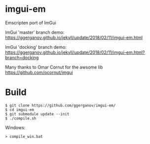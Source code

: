 # imgui-em
Emscripten port of ImGui

ImGui 'master' branch demo:  https://ggerganov.github.io/jekyll/update/2018/02/11/imgui-em.html

ImGui 'docking' branch demo: https://ggerganov.github.io/jekyll/update/2018/02/11/imgui-em.html?branch=docking

Many thanks to Omar Cornut for the awsome lib https://github.com/ocornut/imgui

# Build

    $ git clone https://github.com/ggerganov/imgui-em/
    $ cd imgui-em
    $ git submodule update --init
    $ ./compile.sh

Windows:

    > compile_win.bat
